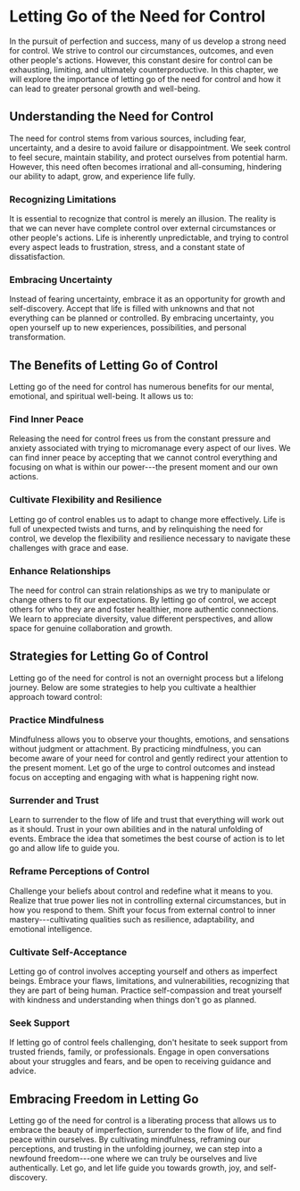 Letting Go of the Need for Control
===========================================

In the pursuit of perfection and success, many of us develop a strong need for control. We strive to control our circumstances, outcomes, and even other people's actions. However, this constant desire for control can be exhausting, limiting, and ultimately counterproductive. In this chapter, we will explore the importance of letting go of the need for control and how it can lead to greater personal growth and well-being.

Understanding the Need for Control
----------------------------------

The need for control stems from various sources, including fear, uncertainty, and a desire to avoid failure or disappointment. We seek control to feel secure, maintain stability, and protect ourselves from potential harm. However, this need often becomes irrational and all-consuming, hindering our ability to adapt, grow, and experience life fully.

### Recognizing Limitations

It is essential to recognize that control is merely an illusion. The reality is that we can never have complete control over external circumstances or other people's actions. Life is inherently unpredictable, and trying to control every aspect leads to frustration, stress, and a constant state of dissatisfaction.

### Embracing Uncertainty

Instead of fearing uncertainty, embrace it as an opportunity for growth and self-discovery. Accept that life is filled with unknowns and that not everything can be planned or controlled. By embracing uncertainty, you open yourself up to new experiences, possibilities, and personal transformation.

The Benefits of Letting Go of Control
-------------------------------------

Letting go of the need for control has numerous benefits for our mental, emotional, and spiritual well-being. It allows us to:

### Find Inner Peace

Releasing the need for control frees us from the constant pressure and anxiety associated with trying to micromanage every aspect of our lives. We can find inner peace by accepting that we cannot control everything and focusing on what is within our power---the present moment and our own actions.

### Cultivate Flexibility and Resilience

Letting go of control enables us to adapt to change more effectively. Life is full of unexpected twists and turns, and by relinquishing the need for control, we develop the flexibility and resilience necessary to navigate these challenges with grace and ease.

### Enhance Relationships

The need for control can strain relationships as we try to manipulate or change others to fit our expectations. By letting go of control, we accept others for who they are and foster healthier, more authentic connections. We learn to appreciate diversity, value different perspectives, and allow space for genuine collaboration and growth.

Strategies for Letting Go of Control
------------------------------------

Letting go of the need for control is not an overnight process but a lifelong journey. Below are some strategies to help you cultivate a healthier approach toward control:

### Practice Mindfulness

Mindfulness allows you to observe your thoughts, emotions, and sensations without judgment or attachment. By practicing mindfulness, you can become aware of your need for control and gently redirect your attention to the present moment. Let go of the urge to control outcomes and instead focus on accepting and engaging with what is happening right now.

### Surrender and Trust

Learn to surrender to the flow of life and trust that everything will work out as it should. Trust in your own abilities and in the natural unfolding of events. Embrace the idea that sometimes the best course of action is to let go and allow life to guide you.

### Reframe Perceptions of Control

Challenge your beliefs about control and redefine what it means to you. Realize that true power lies not in controlling external circumstances, but in how you respond to them. Shift your focus from external control to inner mastery---cultivating qualities such as resilience, adaptability, and emotional intelligence.

### Cultivate Self-Acceptance

Letting go of control involves accepting yourself and others as imperfect beings. Embrace your flaws, limitations, and vulnerabilities, recognizing that they are part of being human. Practice self-compassion and treat yourself with kindness and understanding when things don't go as planned.

### Seek Support

If letting go of control feels challenging, don't hesitate to seek support from trusted friends, family, or professionals. Engage in open conversations about your struggles and fears, and be open to receiving guidance and advice.

Embracing Freedom in Letting Go
-------------------------------

Letting go of the need for control is a liberating process that allows us to embrace the beauty of imperfection, surrender to the flow of life, and find peace within ourselves. By cultivating mindfulness, reframing our perceptions, and trusting in the unfolding journey, we can step into a newfound freedom---one where we can truly be ourselves and live authentically. Let go, and let life guide you towards growth, joy, and self-discovery.
